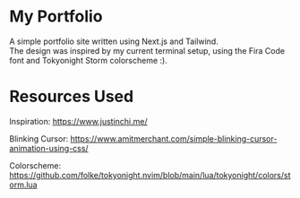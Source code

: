# My Portfolio
A simple portfolio site written using Next.js and Tailwind.  
The design was inspired by my current terminal setup, using the Fira Code font and Tokyonight Storm colorscheme :). 

# Resources Used

Inspiration: https://www.justinchi.me/

Blinking Cursor: https://www.amitmerchant.com/simple-blinking-cursor-animation-using-css/

Colorscheme: https://github.com/folke/tokyonight.nvim/blob/main/lua/tokyonight/colors/storm.lua
